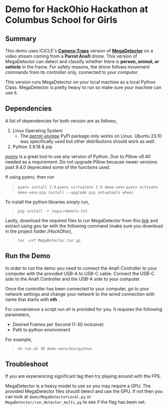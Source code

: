 # Demo for HackOhio Hackathon at Columbus School for Girls
## Summary
This demo uses ICICLE's [**Camera-Traps**](https://github.com/tapis-project/camera-traps) version of [**MegaDetector**](https://github.com/microsoft/CameraTraps/tree/main) on a video stream coming from a **Parrot Anafi** drone. This version of MegaDetector can detect and classify whether there is **person, animal, or vehicle** in the frame. For safety reasons, the drone follows movement commands from its controller only, connected to your computer. 

This version runs MegaDetector on your local machine as a local Python Class. MegaDetector is pretty heavy to run so make sure your machine can use it.   
## Dependencies
A list of dependencies for both version are as follows,
1) Linux Operating System
	* The [*parrot-olympe*](https://pypi.org/project/parrot-olympe/) PyPI package only works on Linux. Ubuntu 23.10 was specifically used but other distributions should work as well.
2) Python 3.9.18 & pip

[*pyenv*](https://github.com/pyenv/pyenv) is a great tool to use any version of Python. Due to *Pillow v9.40* needed as a requirement. Do not upgrade Pillow because newer versions past *9.4.0* deprecated some of the functions used.

If using pyenv, then run
>`pyenv install 3.9`
>`pyenv virtualenv 3.9 demo-venv`
>`pyenv activate demo-venv`
>`pip install --upgrade pip setuptools wheel`

To install the python libraries simply run,
>`pip install -r requirements.txt`

Lastly, download the required files to run MegaDetector from this [link](https://drive.google.com/file/d/1LEAJ8FVeAPC6woKEivi8ZyMWw933wecb/view?usp=sharing) and extract using gnu tar with the following command (make sure you download in the project folder */HackOhio*),
>`tar -xzf MegaDetector.tar.gz`

## Run the Demo
In order to run the demo you need to connect the Anafi Controller to your computer with the provided USB-A to USB-C cable. Connect the USB-C side to the Anafi Controller and the USB-A side to your computer.

Once the controller has been connected to your computer, go to your network settings and change your network to the wired connection with name that starts with **eth** .

For convenience a script *run.sh* is provided for you. It requires the following parameters,
* Desired Frames per Second (1-30 inclusive)
* Path to python environment

For example,
>`sh run.sh 30 demo-venv/bin/python` 

## Troubleshoot
If you are experiencing significant lag then try playing around with the FPS. 

MegaDetector is a heavy model to use so you may require a GPU. The provided MegaDetector files should detect and use the GPU. If not then you can look at `demo/MegaDetectorLocal.py` or `MegaDetector/run_detector_multi.py` to see if the flag has been set.
